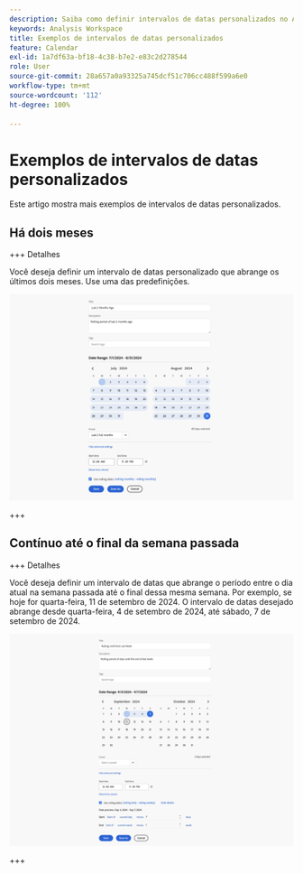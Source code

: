 ```yaml
---
description: Saiba como definir intervalos de datas personalizados no Analysis Workspace.
keywords: Analysis Workspace
title: Exemplos de intervalos de datas personalizados
feature: Calendar
exl-id: 1a7df63a-bf18-4c38-b7e2-e83c2d278544
role: User
source-git-commit: 28a657a0a93325a745dcf51c706cc488f599a6e0
workflow-type: tm+mt
source-wordcount: '112'
ht-degree: 100%

---
```


# Exemplos de intervalos de datas personalizados

Este artigo mostra mais exemplos de intervalos de datas personalizados.

## Há dois meses

+++ Detalhes

Você deseja definir um intervalo de datas personalizado que abrange os últimos dois meses. Use uma das predefinições.

![Há dois meses](assets/date-range-example-simple.png)

+++


## Contínuo até o final da semana passada

+++ Detalhes

Você deseja definir um intervalo de datas que abrange o período entre o dia atual na semana passada até o final dessa mesma semana. Por exemplo, se hoje for quarta-feira, 11 de setembro de 2024. O intervalo de datas desejado abrange desde quarta-feira, 4 de setembro de 2024, até sábado, 7 de setembro de 2024.

![Exemplo de intervalo de datas](assets/date-range-example.png)

+++ 

<!--
## Example: Use a 7-day rolling date range

You can create a date range that specifies a 7-day rolling window that ends one week ago:

![](assets/create_date_range.png)

Use *`rolling daily`*.

* The Start settings would be *`current day minus 6 days`*.

* The End settings would be *`current day minus 7 days`*.

This date range can be a component that you drag onto any freeform table.
-->